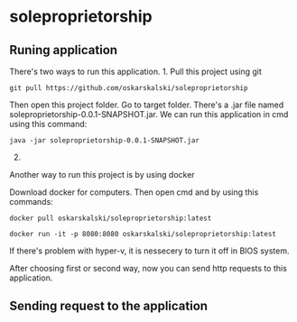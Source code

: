 # soleproprietorship

## Runing application
There's two ways to run this application. 
1. 
Pull this project using git

```git pull https://github.com/oskarskalski/soleproprietorship```

Then open this project folder. Go to target folder. There's a .jar file named soleproprietorship-0.0.1-SNAPSHOT.jar. We can run this application in cmd using this command:

```java -jar soleproprietorship-0.0.1-SNAPSHOT.jar ```

2.
Another way to run this project is by using docker

Download docker for computers. Then open cmd and by using this commands:

``` docker pull oskarskalski/soleproprietorship:latest ```

``` docker run -it -p 8080:8080 oskarskalski/soleproprietorship:latest ```

If there's problem with hyper-v, it is nessecery to turn it off in BIOS system. 

After choosing first or second way, now you can send http requests to this application.

## Sending request to the application

